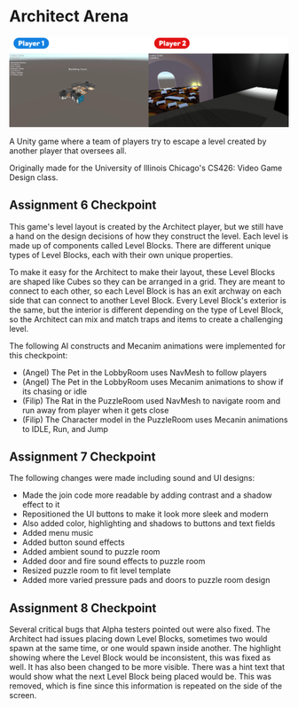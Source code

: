 # Architect Arena

![Screenshot of both player perspectives](./screenshot.png)

A Unity game where a team of players try to escape a level created by another player that oversees all.

Originally made for the University of Illinois Chicago's CS426: Video Game Design class.

## Assignment 6 Checkpoint

This game's level layout is created by the Architect player, but we still have a hand on the design decisions of how they construct the level. Each level is made up of components called Level Blocks. There are different unique types of Level Blocks, each with their own unique properties.

To make it easy for the Architect to make their layout, these Level Blocks are shaped like Cubes so they can be arranged in a grid. They are meant to connect to each other, so each Level Block is has an exit archway on each side that can connect to another Level Block. Every Level Block's exterior is the same, but the interior is different depending on the type of Level Block, so the Architect can mix and match traps and items to create a challenging level.

The following AI constructs and Mecanim animations were implemented for this checkpoint:

- (Angel) The Pet in the LobbyRoom uses NavMesh to follow players
- (Angel) The Pet in the LobbyRoom uses Mecanim animations to show if its chasing or idle
- (Filip) The Rat in the PuzzleRoom used NavMesh to navigate room and run away from player when it gets close
- (Filip) The Character model in the PuzzleRoom uses Mecanin animations to IDLE, Run, and Jump

## Assignment 7 Checkpoint

The following changes were made including sound and UI designs:

- Made the join code more readable by adding contrast and a shadow effect to it
- Repositioned the UI buttons to make it look more sleek and modern
- Also added color, highlighting and shadows to buttons and text fields
- Added menu music
- Added button sound effects
- Added ambient sound to puzzle room
- Added door and fire sound effects to puzzle room
- Resized puzzle room to fit level template
- Added more varied pressure pads and doors to puzzle room design

## Assignment 8 Checkpoint

Several critical bugs that Alpha testers pointed out were also fixed.
The Architect had issues placing down Level Blocks, sometimes two would spawn at the same time, or one would spawn inside another.
The highlight showing where the Level Block would be inconsistent, this was fixed as well. It has also been changed to be more visible.
There was a hint text that would show what the next Level Block being placed would be.
This was removed, which is fine since this information is repeated on the side of the screen.
